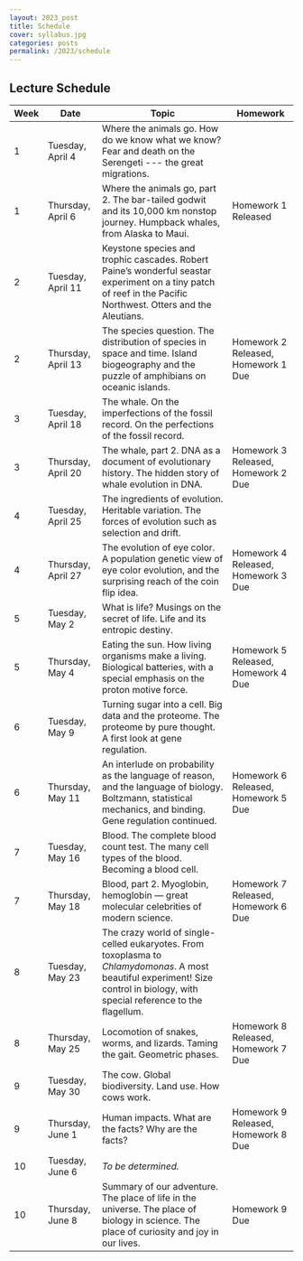 ```yaml
---
layout: 2023_post
title: Schedule
cover: syllabus.jpg
categories: posts
permalink: /2023/schedule
---
```


## Lecture Schedule

| Week | Date | Topic | Homework |
| -- | -- | -- | -- |
| 1 | Tuesday, April 4 | Where the animals go. How do we know what we know? Fear and death on the Serengeti --- the great migrations. | |
| 1 | Thursday, April 6 | Where the animals go, part 2. The bar-tailed godwit and its 10,000 km nonstop journey. Humpback whales, from Alaska to Maui. | Homework 1 Released |
| 2 | Tuesday, April 11 | Keystone species and trophic cascades. Robert Paine’s wonderful seastar experiment on a tiny patch of reef in the Pacific Northwest. Otters and the Aleutians. | |
| 2 | Thursday, April 13 | The species question. The distribution of species in space and time. Island biogeography and the puzzle of amphibians on oceanic islands. | Homework 2 Released, Homework 1 Due |
| 3 | Tuesday, April 18 | The whale. On the imperfections of the fossil record. On the perfections of the fossil record. | |
| 3 | Thursday, April 20 | The whale, part 2. DNA as a document of evolutionary history. The hidden story of whale evolution in DNA. | Homework 3 Released, Homework 2 Due |
| 4 | Tuesday, April 25 | The ingredients of evolution. Heritable variation. The forces of evolution such as selection and drift. | |
| 4 | Thursday, April 27 | The evolution of eye color. A population genetic view of eye color evolution, and the surprising reach of the coin flip idea. | Homework 4 Released, Homework 3 Due |
| 5 | Tuesday, May 2 | What is life? Musings on the secret of life. Life and its entropic destiny. | |
| 5 | Thursday, May 4 | Eating the sun. How living organisms make a living. Biological batteries, with a special emphasis on the proton motive force. | Homework 5 Released, Homework 4 Due |
| 6 | Tuesday, May 9 | Turning sugar into a cell. Big data and the proteome. The proteome by pure thought. A first look at gene regulation. | |
| 6 | Thursday, May 11 | An interlude on probability as the language of reason, and the language of biology. Boltzmann, statistical mechanics, and binding. Gene regulation continued. | Homework 6 Released, Homework 5 Due |
| 7 | Tuesday, May 16 | Blood. The complete blood count test. The many cell types of the blood. Becoming a blood cell. | |
| 7 | Thursday, May 18 | Blood, part 2. Myoglobin, hemoglobin — great molecular celebrities of modern science. | Homework 7 Released, Homework 6 Due |
| 8 | Tuesday, May 23 | The crazy world of single-celled eukaryotes. From toxoplasma to _Chlamydomonas_. A most beautiful experiment! Size control in biology, with special reference to the flagellum. | |
| 8 | Thursday, May 25 | Locomotion of snakes, worms, and lizards. Taming the gait. Geometric phases. | Homework 8 Released, Homework 7 Due |
| 9 | Tuesday, May 30 | The cow. Global biodiversity. Land use. How cows work. | |
| 9 | Thursday, June 1 | Human impacts. What are the facts? Why are the facts? | Homework 9 Released, Homework 8 Due |
| 10 | Tuesday, June 6 | _To be determined._ | |
| 10 | Thursday, June 8 | Summary of our adventure. The place of life in the universe. The place of biology in science. The place of curiosity and joy in our lives. |  Homework 9 Due |